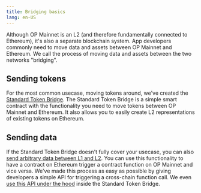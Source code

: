 ```yaml
---
title: Bridging basics
lang: en-US
---
```


Although OP Mainnet is an L2 (and therefore fundamentally connected to Ethereum), it's also a separate blockchain system.
App developers commonly need to move data and assets between OP Mainnet and Ethereum.
We call the process of moving data and assets between the two networks "bridging".

## Sending tokens

For the most common usecase, moving tokens around, we've created the [Standard Token Bridge](./standard-bridge.md).
The Standard Token Bridge is a simple smart contract with the functionality you need to move tokens between OP Mainnet and Ethereum.
It also allows you to easily create L2 representations of existing tokens on Ethereum.

## Sending data

If the Standard Token Bridge doesn't fully cover your usecase, you can also [send arbitrary data between L1 and L2](./messaging.md).
You can use this functionality to have a contract on Ethereum trigger a contract function on OP Mainnet and vice versa.
We've made this process as easy as possible by giving developers a simple API for triggering a cross-chain function call.
We even [use this API under the hood](https://github.com/ethereum-optimism/optimism/blob/a21cec6d3d00c9d7ed100c0257d4b966b034620f/packages/contracts/contracts/L1/messaging/L1StandardBridge.sol#L202) inside the Standard Token Bridge.
